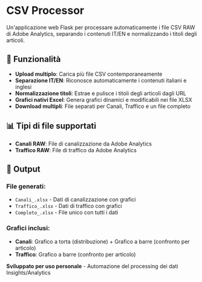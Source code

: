 # CSV Processor

Un'applicazione web Flask per processare automaticamente i file CSV RAW di Adobe Analytics, separando i contenuti IT/EN e normalizzando i titoli degli articoli.

## 🚀 Funzionalità

- **Upload multiplo**: Carica più file CSV contemporaneamente
- **Separazione IT/EN**: Riconosce automaticamente i contenuti italiani e inglesi
- **Normalizzazione titoli**: Estrae e pulisce i titoli degli articoli dagli URL
- **Grafici nativi Excel**: Genera grafici dinamici e modificabili nei file XLSX
- **Download multipli**: File separati per Canali, Traffico e un file completo

## 📊 Tipi di file supportati

- **Canali RAW**: File di canalizzazione da Adobe Analytics
- **Traffico RAW**: File di traffico da Adobe Analytics

## 🎯 Output

### File generati:
- `Canali_.xlsx` - Dati di canalizzazione con grafici
- `Traffico_.xlsx` - Dati di traffico con grafici  
- `Completo_.xlsx` - File unico con tutti i dati

### Grafici inclusi:
- **Canali**: Grafico a torta (distribuzione) + Grafico a barre (confronto per articolo)
- **Traffico**: Grafico a barre (confronto per articolo)


**Sviluppato per uso personale** - Automazione del processing dei dati Insights/Analytics

